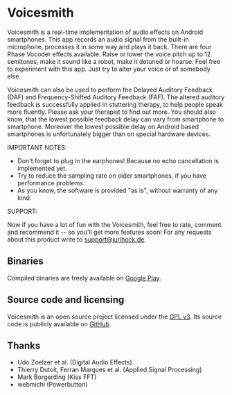 Voicesmith
==========

Voicesmith is a real-time implementation of audio effects on Android smartphones. This app records an audio signal from the built-in microphone, processes it in some way and plays it back. There are four Phase Vocoder effects available. Raise or lower the voice pitch up to 12 semitones, make it sound like a robot, make it detuned or hoarse. Feel free to experiment with this app. Just try to alter your voice or of somebody else.

Voicesmith can also be used to perform the Delayed Auditory Feedback (DAF) and Frequency-Shifted Auditory Feedback (FAF). The altered auditory feedback is successfully applied in stuttering therapy, to help people speak more fluently. Please ask your therapist to find out more. You should also know, that the lowest possible feedback delay can vary from smartphone to smartphone. Moreover the lowest possible delay on Android based smartphones is unfortunately bigger than on special hardware devices.

IMPORTANT NOTES:

* Don't forget to plug in the earphones! Because no echo cancellation is implemented yet.
* Try to reduce the sampling rate on older smartphones, if you have performance problems.
* As you know, the software is provided "as is", without warranty of any kind.

SUPPORT:

Now if you have a lot of fun with the Voicesmith, feel free to rate, comment and recommend it -- so you'll get more features soon! For any requests about this product write to support@jurihock.de.

Binaries
--------

Compiled binaries are freely available on [Google Play](https://play.google.com/store/apps/details?id=de.jurihock.voicesmith).

Source code and licensing
-------------------------

Voicesmith is an open source project licensed under the [GPL v3](http://www.gnu.org/licenses/gpl.html). Its source code is publicly available on [GitHub](https://github.com/jurihock/voicesmith).

Thanks
------

* Udo Zoelzer et al. (Digital Audio Effects)
* Thierry Dutoit, Ferran Marques et al. (Applied Signal Processing)
* Mark Borgerding (Kiss FFT)
* webmichl (Powerbutton)